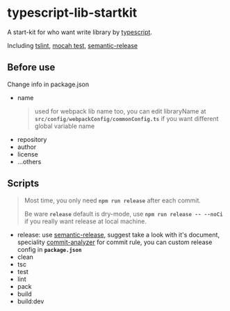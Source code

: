 # typescript-lib-startkit
A start-kit for who want write library by [typescript](https://www.typescriptlang.org/).

Including [tslint](https://palantir.github.io/tslint/), [mocah test](https://mochajs.org/), [semantic-release](https://github.com/semantic-release/semantic-release)

## Before use
Change info in package.json
  - name
    >used for webpack lib name too, you can edit libraryName at **`src/config/webpackConfig/commonConfig.ts`** if you want different global variable name
  - repository
  - author
  - license
  - ...others


## Scripts
>Most time, you only need **`npm run release`** after each commit.
>
>Be ware **`release`** default is dry-mode, use **`npm run release -- --noCi`** if you really want release at local machine.

- release: use [semantic-release](https://github.com/semantic-release/semantic-release), suggest take a look with it's document, speciality [commit-analyzer](https://github.com/semantic-release/commit-analyzer) for commit rule, you can custom release config in **`package.json`**
- clean
- tsc
- test
- lint
- pack
- build
- build:dev
